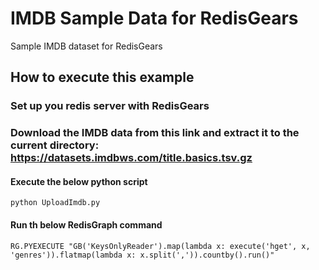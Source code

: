 # IMDB Sample Data for RedisGears

Sample IMDB dataset for RedisGears

## How to execute this example

### Set up you redis server with RedisGears

### Download the IMDB data from this link and extract it to the current directory: https://datasets.imdbws.com/title.basics.tsv.gz

#### Execute the below python script

```python UploadImdb.py```

#### Run th below RedisGraph command

```RG.PYEXECUTE "GB('KeysOnlyReader').map(lambda x: execute('hget', x, 'genres')).flatmap(lambda x: x.split(',')).countby().run()"```
